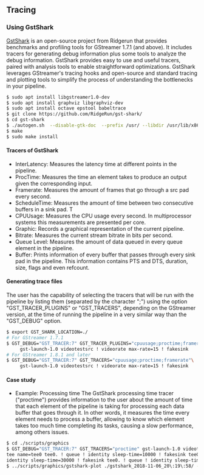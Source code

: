 
## Tracing

### Using GstShark
[GstShark](https://developer.ridgerun.com/wiki/index.php?title=GstShark) is an open-source project from Ridgerun that provides benchmarks and profiling tools for GStreamer 1.7.1 (and above).
It includes tracers for generating debug information plus some tools to analyze the debug information.
GstShark provides easy to use and useful tracers, paired with analysis tools to enable straightforward optimizations.
GstShark leverages GStreamer's tracing hooks and open-source and standard tracing and plotting tools to simplify the process of understanding the bottlenecks in your pipeline.

```bash
$ sudo apt install libgstreamer1.0-dev
$ sudo apt install graphviz libgraphviz-dev
$ sudo apt install octave epstool babeltrace
$ git clone https://github.com/RidgeRun/gst-shark/
$ cd gst-shark
$ ./autogen.sh  --disable-gtk-doc  --prefix /usr/ --libdir /usr/lib/x86_64-linux-gnu/
$ make
$ sudo make install
```

#### Tracers of GstShark
* InterLatency: Measures the latency time at different points in the pipeline.
* ProcTime: Measures the time an element takes to produce an output given the corresponding input.
* Framerate:    Measures the amount of frames that go through a src pad every second.
* ScheduleTime: Measures the amount of time between two consecutive buffers in a sink pad. T
* CPUUsage: Measures the CPU usage every second. In multiprocessor systems this measurements are presented per core.
* Graphic:  Records a graphical representation of the current pipeline.
* Bitrate:  Measures the current stream bitrate in bits per second.
* Queue Level:  Measures the amount of data queued in every queue element in the pipeline.
* Buffer:   Prints information of every buffer that passes through every sink pad in the pipeline. This information contains PTS and DTS, duration, size, flags and even refcount.

#### Generating  trace files
The user has the capability of selecting the tracers that will be run with the pipeline by listing them (separated by the character ";") using the option "GST_TRACER_PLUGINS" or "GST_TRACERS", depending on the GStreamer version, at the time of running the pipeline in a very similar way than the "GST_DEBUG" option.
```bash
$ export GST_SHARK_LOCATION=./
# For GStreamer 1.7.1
$ GST_DEBUG="GST_TRACER:7" GST_TRACER_PLUGINS="cpuusage;proctime;framerate"\
     gst-launch-1.0 videotestsrc ! videorate max-rate=15 ! fakesink
# For GStreamer 1.8.1 and later
$ GST_DEBUG="GST_TRACER:7" GST_TRACERS="cpuusage;proctime;framerate"\
     gst-launch-1.0 videotestsrc ! videorate max-rate=15 ! fakesink
```

#### Case study

* Example: Processing time
The GstShark processing time tracer ("proctime") provides information to the user about the amount of time that each element of the pipeline is taking for processing each data buffer that goes through it. In other words, it measures the time every element needs to process a buffer, allowing to know which element takes too much time completing its tasks, causing a slow performance, among others issues.
```bash
$ cd ./scripts/graphics
$ GST_DEBUG="GST_TRACER:7" GST_TRACERS="proctime" gst-launch-1.0 videotestsrc num-buffers=60 ! \
tee name=tee0 tee0. ! queue ! identity sleep-time=10000 ! fakesink tee0. ! queue ! \
identity sleep-time=30000 ! fakesink tee0. ! queue ! identity sleep-time=50000 ! fakesink
$ ../scripts/graphics/gstshark-plot ./gstshark_2018-11-06_20\:19\:58/ -s proctime.pdf
```

